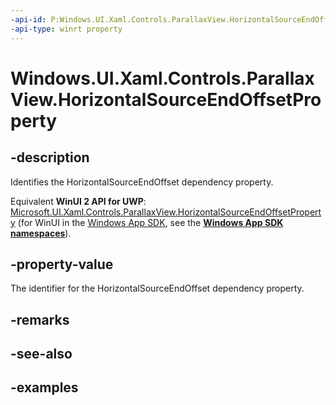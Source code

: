 ```yaml
---
-api-id: P:Windows.UI.Xaml.Controls.ParallaxView.HorizontalSourceEndOffsetProperty
-api-type: winrt property
---
```


<!-- Property syntax.
public DependencyProperty HorizontalSourceEndOffsetProperty { get; }
-->

# Windows.UI.Xaml.Controls.ParallaxView.HorizontalSourceEndOffsetProperty

## -description

Identifies the HorizontalSourceEndOffset dependency property.

Equivalent **WinUI 2 API for UWP**: [Microsoft.UI.Xaml.Controls.ParallaxView.HorizontalSourceEndOffsetProperty](/windows/winui/api/microsoft.ui.xaml.controls.parallaxview.horizontalsourceendoffsetproperty) (for WinUI in the [Windows App SDK](/windows/apps/windows-app-sdk/), see the **[Windows App SDK namespaces](/windows/windows-app-sdk/api/winrt/)**).

## -property-value

The identifier for the HorizontalSourceEndOffset dependency property.

## -remarks

## -see-also

## -examples

